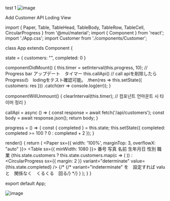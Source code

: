 test
1
![image](https://github.com/user-attachments/assets/6f181eef-2f35-4858-b2db-eb7163709c99)




Add Customer API Loding View

import { Paper, Table, TableHead, TableBody, TableRow, TableCell, CircularProgress } from '@mui/material';
import { Component } from 'react';
import './App.css';
import Customer from './components/Customer';

class App extends Component {

  state = {
    customers: "",
    completed: 0
  }

  componentDidMount() {
    this.timer = setInterval(this.progress, 10); // Progress bar アップデート　タイマー
    this.callApi() // call apiを削除したら　Progressの　lodingをテスト確認可能。
    .then(res => this.setState({ customers: res }))
    .catch(err => console.log(err));
  }

  componentWillUnmount() {
    clearInterval(this.timer); // 컴포넌트 언마운트 시 타이머 정리
  }

  callApi = async () => {
    const response = await fetch('/api/customers');
    const body = await response.json();
    return body;
  }

  progress = () => {
    const { completed } = this.state;
    this.setState({ completed: completed >= 100 ? 0 : completed + 2 });
  }

  render() {
    return (
      <Paper sx={{ width: '100%', marginTop: 3, overflowX: "auto" }}>
        <Table sx={{ minWidth: 1080 }}>
          <TableHead>
            <TableRow>
              <TableCell>番号</TableCell>
              <TableCell>写真</TableCell>
              <TableCell>名前</TableCell>
              <TableCell>生年月日</TableCell>
              <TableCell>性別</TableCell>
              <TableCell>職業</TableCell>
            </TableRow>
          </TableHead>
          <TableBody>
            {this.state.customers ? this.state.customers.map(c => (
              <Customer
                key={c.id}
                id={c.id}
                image={c.image}
                name={c.name}
                birthday={c.birthday}
                gender={c.gender}
                job={c.job}
              />
            )) : 
            <TableRow>
              <TableCell colSpan="6" align="center">
                <CircularProgress sx={{ margin: 2 }} variant="determinate" value={this.state.completed} />
                {/* {/* variant="indeterminate" を　設定すれば valuと　関係なく　くるくる　回る/} */}
              </TableCell>
            </TableRow>}
          </TableBody>
        </Table>
      </Paper>
    );
  }
}

export default App;






![image](https://github.com/user-attachments/assets/1a859bf0-8490-4bda-a611-4db8441551fe)

